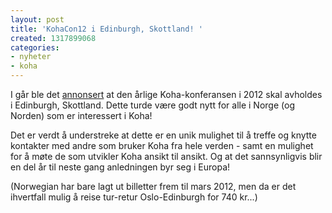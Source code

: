 ```yaml
---
layout: post
title: 'KohaCon12 i Edinburgh, Skottland! '
created: 1317899068
categories:
- nyheter
- koha
---
```

<p>I går ble det <a href="http://stats.workbuffer.org/irclog/koha/2011-10-05#i_781208">annonsert</a> at den årlige Koha-konferansen i 2012 skal avholdes i Edinburgh, Skottland. Dette turde være godt nytt for alle i Norge (og Norden) som er interessert i Koha!</p>
<p>Det er verdt å understreke at dette er en unik mulighet til å treffe og knytte kontakter med andre som bruker Koha fra hele verden - samt en mulighet for å møte de som utvikler Koha ansikt til ansikt. Og at det sannsynligvis blir en del år til neste gang anledningen byr seg i Europa!</p>
<p>(Norwegian har bare lagt ut billetter frem til mars 2012, men da er det ihvertfall mulig å reise tur-retur Oslo-Edinburgh for 740 kr...)</p>
